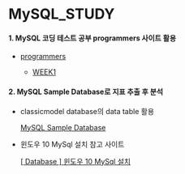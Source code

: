 # MySQL_STUDY

#### 1. MySQL 코딩 테스트 공부 programmers 사이트 활용

   - [programmers](https://programmers.co.kr/learn/challenges)

      - [WEEK1](https://github.com/heeseo11/MySQL_STUDY/tree/main/Week1)

#### 2. MySQL Sample Database로 지표 추출 후 분석

   - classicmodel database의 data table 활용

      [MySQL Sample Database](https://www.mysqltutorial.org/mysql-sample-database.aspx/)

   - 윈도우 10 MySql 설치 참고 사이트

      [[ Database ] 윈도우 10 MySql 설치](https://goddaehee.tistory.com/277)
